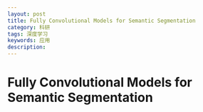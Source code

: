 ```yaml
---
layout: post
title: Fully Convolutional Models for Semantic Segmentation
category: 科研
tags: 深度学习
keywords: 应用
description: 
---
```


# Fully Convolutional Models for Semantic Segmentation


